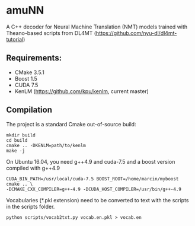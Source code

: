 
# amuNN

A C++ decoder for Neural Machine Translation (NMT) models trained with Theano-based scripts from DL4MT (https://github.com/nyu-dl/dl4mt-tutorial)

## Requirements:
 * CMake 3.5.1
 * Boost 1.5
 * CUDA 7.5
 * KenLM (https://github.com/kpu/kenlm, current master)

## Compilation
The project is a standard Cmake out-of-source build:

    mkdir build
    cd build
    cmake .. -DKENLM=path/to/kenlm
    make -j

On Ubuntu 16.04, you need g++4.9 and cuda-7.5 and a boost version compiled with g++4.9

    CUDA_BIN_PATH=/usr/local/cuda-7.5 BOOST_ROOT=/home/marcin/myboost cmake .. \
    -DCMAKE_CXX_COMPILER=g++-4.9 -DCUDA_HOST_COMPILER=/usr/bin/g++-4.9

Vocabularies (*.pkl extension) need to be converted to text with the scripts in the scripts folder.

    python scripts/vocab2txt.py vocab.en.pkl > vocab.en
